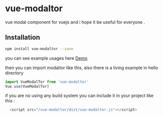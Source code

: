 # vue-modaltor

 vue modal component for vuejs and i hope it be useful for everyone . 

## Installation

``` bash
npm install vue-modaltor --save
```

you can see example usages here
[Demo](https://davodaslanifakor.github.io/modaltor)


then you can import modaltor like this, also there is a living example in hello directory

```javascript
import VueModalTor from 'vue-modaltor'
Vue.use(VueModalTor)
```

if you are no using any build system you can include it in your project like this : 
```javascript
  <script src="/vue-modaltor/dist/vue-modaltor.js"></script>
```